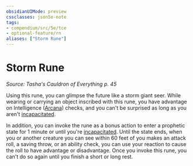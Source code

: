 ```yaml
---
obsidianUIMode: preview
cssclasses: json5e-note
tags:
- compendium/src/5e/tce
- optional-feature/rn
aliases: ["Storm Rune"]
---
```

# Storm Rune
*Source: Tasha's Cauldron of Everything p. 45* 

Using this rune, you can glimpse the future like a storm giant seer. While wearing or carrying an object inscribed with this rune, you have advantage on Intelligence ([Arcana](../../Rules%20&%20Options/5e%20Rules/skills.md##Arcana)) checks, and you can't be surprised as long as you aren't [incapacitated](../../Rules%20&%20Options/5e%20Rules/conditions.md##incapacitated).

In addition, you can invoke the rune as a bonus action to enter a prophetic state for 1 minute or until you're [incapacitated](../../Rules%20&%20Options/5e%20Rules/conditions.md.md##incapacitated). Until the state ends, when you or another creature you can see within 60 feet of you makes an attack roll, a saving throw, or an ability check, you can use your reaction to cause the roll to have advantage or disadvantage. Once you invoke this rune, you can't do so again until you finish a short or long rest.